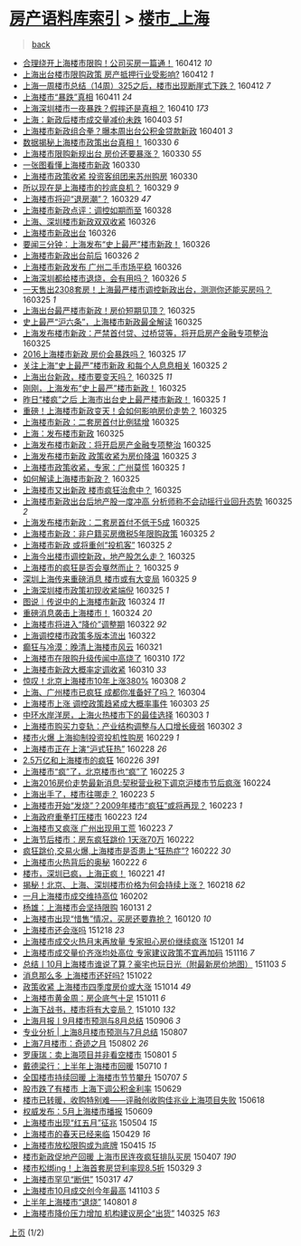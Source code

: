 [房产语料库索引](../../README.md)  > [楼市_上海](楼市_上海.md)
====
> [back](../README.md)

- [合理绕开上海楼市限购！公司买房一篇通！](http://jkwz.applinzi.com/ittc/6820220606830085124.html#%E5%90%88%E7%90%86%E7%BB%95%E5%BC%80%E4%B8%8A%E6%B5%B7%E6%A5%BC%E5%B8%82%E9%99%90%E8%B4%AD%EF%BC%81%E5%85%AC%E5%8F%B8%E4%B9%B0%E6%88%BF%E4%B8%80%E7%AF%87%E9%80%9A%EF%BC%81) 160412 *10* 
- [上海出台楼市限购政策 房产抵押行业受影响?](http://jkwz.applinzi.com/ittc/6820176995631498244.html#%E4%B8%8A%E6%B5%B7%E5%87%BA%E5%8F%B0%E6%A5%BC%E5%B8%82%E9%99%90%E8%B4%AD%E6%94%BF%E7%AD%96+%E6%88%BF%E4%BA%A7%E6%8A%B5%E6%8A%BC%E8%A1%8C%E4%B8%9A%E5%8F%97%E5%BD%B1%E5%93%8D%3F) 160412 *1* 
- [上海一周楼市总结（14周）325之后，楼市出现断崖式下跌？](http://jkwz.applinzi.com/ittc/6820132625809146885.html#%E4%B8%8A%E6%B5%B7%E4%B8%80%E5%91%A8%E6%A5%BC%E5%B8%82%E6%80%BB%E7%BB%93%EF%BC%8814%E5%91%A8%EF%BC%89325%E4%B9%8B%E5%90%8E%EF%BC%8C%E6%A5%BC%E5%B8%82%E5%87%BA%E7%8E%B0%E6%96%AD%E5%B4%96%E5%BC%8F%E4%B8%8B%E8%B7%8C%EF%BC%9F) 160412 *7* 
- [上海楼市“暴跌”真相](http://jkwz.applinzi.com/ittc/6819925420707152900.html#%E4%B8%8A%E6%B5%B7%E6%A5%BC%E5%B8%82%E2%80%9C%E6%9A%B4%E8%B7%8C%E2%80%9D%E7%9C%9F%E7%9B%B8) 160411 *24* 
- [上海深圳楼市一夜暴跌？假摔还是真相？](http://jkwz.applinzi.com/ittc/6819373921849574405.html#%E4%B8%8A%E6%B5%B7%E6%B7%B1%E5%9C%B3%E6%A5%BC%E5%B8%82%E4%B8%80%E5%A4%9C%E6%9A%B4%E8%B7%8C%EF%BC%9F%E5%81%87%E6%91%94%E8%BF%98%E6%98%AF%E7%9C%9F%E7%9B%B8%EF%BC%9F) 160410 *173* 
- [上海：新政后楼市成交量减价未跌](http://jkwz.applinzi.com/ittc/6816616025374065668.html#%E4%B8%8A%E6%B5%B7%EF%BC%9A%E6%96%B0%E6%94%BF%E5%90%8E%E6%A5%BC%E5%B8%82%E6%88%90%E4%BA%A4%E9%87%8F%E5%87%8F%E4%BB%B7%E6%9C%AA%E8%B7%8C) 160403 *51* 
- [上海楼市新政组合拳？曝本周出台公积金贷款新政](http://jkwz.applinzi.com/ittc/6816083178963862533.html#%E4%B8%8A%E6%B5%B7%E6%A5%BC%E5%B8%82%E6%96%B0%E6%94%BF%E7%BB%84%E5%90%88%E6%8B%B3%EF%BC%9F%E6%9B%9D%E6%9C%AC%E5%91%A8%E5%87%BA%E5%8F%B0%E5%85%AC%E7%A7%AF%E9%87%91%E8%B4%B7%E6%AC%BE%E6%96%B0%E6%94%BF) 160401 *3* 
- [数据揭秘上海楼市政策出台真相！](http://jkwz.applinzi.com/ittc/6815325067554587653.html#%E6%95%B0%E6%8D%AE%E6%8F%AD%E7%A7%98%E4%B8%8A%E6%B5%B7%E6%A5%BC%E5%B8%82%E6%94%BF%E7%AD%96%E5%87%BA%E5%8F%B0%E7%9C%9F%E7%9B%B8%EF%BC%81) 160330 *6* 
- [上海楼市限购新规出台 房价还要暴涨？](http://jkwz.applinzi.com/ittc/6815402858681730052.html#%E4%B8%8A%E6%B5%B7%E6%A5%BC%E5%B8%82%E9%99%90%E8%B4%AD%E6%96%B0%E8%A7%84%E5%87%BA%E5%8F%B0+%E6%88%BF%E4%BB%B7%E8%BF%98%E8%A6%81%E6%9A%B4%E6%B6%A8%EF%BC%9F) 160330 *55* 
- [一张图看懂上海楼市新政](http://jkwz.applinzi.com/ittc/6815399281519232005.html#%E4%B8%80%E5%BC%A0%E5%9B%BE%E7%9C%8B%E6%87%82%E4%B8%8A%E6%B5%B7%E6%A5%BC%E5%B8%82%E6%96%B0%E6%94%BF) 160330  
- [上海楼市政策收紧 投资客组团来苏州购房](http://jkwz.applinzi.com/ittc/6815353260093211653.html#%E4%B8%8A%E6%B5%B7%E6%A5%BC%E5%B8%82%E6%94%BF%E7%AD%96%E6%94%B6%E7%B4%A7+%E6%8A%95%E8%B5%84%E5%AE%A2%E7%BB%84%E5%9B%A2%E6%9D%A5%E8%8B%8F%E5%B7%9E%E8%B4%AD%E6%88%BF) 160330  
- [所以现在是上海楼市的抄底良机？](http://jkwz.applinzi.com/ittc/6815081243485930501.html#%E6%89%80%E4%BB%A5%E7%8E%B0%E5%9C%A8%E6%98%AF%E4%B8%8A%E6%B5%B7%E6%A5%BC%E5%B8%82%E7%9A%84%E6%8A%84%E5%BA%95%E8%89%AF%E6%9C%BA%EF%BC%9F) 160329 *9* 
- [上海楼市将迎“退房潮”？](http://jkwz.applinzi.com/ittc/6815076260707304453.html#%E4%B8%8A%E6%B5%B7%E6%A5%BC%E5%B8%82%E5%B0%86%E8%BF%8E%E2%80%9C%E9%80%80%E6%88%BF%E6%BD%AE%E2%80%9D%EF%BC%9F) 160329 *47* 
- [上海楼市新政点评：调控如期而至](http://jkwz.applinzi.com/ittc/6813599826931352581.html#%E4%B8%8A%E6%B5%B7%E6%A5%BC%E5%B8%82%E6%96%B0%E6%94%BF%E7%82%B9%E8%AF%84%EF%BC%9A%E8%B0%83%E6%8E%A7%E5%A6%82%E6%9C%9F%E8%80%8C%E8%87%B3) 160328  
- [上海、深圳楼市新政双双收紧](http://jkwz.applinzi.com/ittc/6813893129283322885.html#%E4%B8%8A%E6%B5%B7%E3%80%81%E6%B7%B1%E5%9C%B3%E6%A5%BC%E5%B8%82%E6%96%B0%E6%94%BF%E5%8F%8C%E5%8F%8C%E6%94%B6%E7%B4%A7) 160326  
- [上海楼市新政出台](http://jkwz.applinzi.com/ittc/6813809191915357189.html#%E4%B8%8A%E6%B5%B7%E6%A5%BC%E5%B8%82%E6%96%B0%E6%94%BF%E5%87%BA%E5%8F%B0) 160326  
- [要闻三分钟：上海发布“史上最严”楼市新政！](http://jkwz.applinzi.com/ittc/6813791612077343749.html#%E8%A6%81%E9%97%BB%E4%B8%89%E5%88%86%E9%92%9F%EF%BC%9A%E4%B8%8A%E6%B5%B7%E5%8F%91%E5%B8%83%E2%80%9C%E5%8F%B2%E4%B8%8A%E6%9C%80%E4%B8%A5%E2%80%9D%E6%A5%BC%E5%B8%82%E6%96%B0%E6%94%BF%EF%BC%81) 160326  
- [上海楼市新政出台前后](http://jkwz.applinzi.com/ittc/6813765493374583813.html#%E4%B8%8A%E6%B5%B7%E6%A5%BC%E5%B8%82%E6%96%B0%E6%94%BF%E5%87%BA%E5%8F%B0%E5%89%8D%E5%90%8E) 160326 *2* 
- [上海楼市新政发布 广州二手市场平稳](http://jkwz.applinzi.com/ittc/6813758728717206533.html#%E4%B8%8A%E6%B5%B7%E6%A5%BC%E5%B8%82%E6%96%B0%E6%94%BF%E5%8F%91%E5%B8%83+%E5%B9%BF%E5%B7%9E%E4%BA%8C%E6%89%8B%E5%B8%82%E5%9C%BA%E5%B9%B3%E7%A8%B3) 160326  
- [上海深圳都给楼市退烧，会有用吗？](http://jkwz.applinzi.com/ittc/6813680562573149188.html#%E4%B8%8A%E6%B5%B7%E6%B7%B1%E5%9C%B3%E9%83%BD%E7%BB%99%E6%A5%BC%E5%B8%82%E9%80%80%E7%83%A7%EF%BC%8C%E4%BC%9A%E6%9C%89%E7%94%A8%E5%90%97%EF%BC%9F) 160326 *5* 
- [一天售出2308套房！上海最严楼市调控新政出台，测测你还能买房吗？](http://jkwz.applinzi.com/ittc/6813626505561113605.html#%E4%B8%80%E5%A4%A9%E5%94%AE%E5%87%BA2308%E5%A5%97%E6%88%BF%EF%BC%81%E4%B8%8A%E6%B5%B7%E6%9C%80%E4%B8%A5%E6%A5%BC%E5%B8%82%E8%B0%83%E6%8E%A7%E6%96%B0%E6%94%BF%E5%87%BA%E5%8F%B0%EF%BC%8C%E6%B5%8B%E6%B5%8B%E4%BD%A0%E8%BF%98%E8%83%BD%E4%B9%B0%E6%88%BF%E5%90%97%EF%BC%9F) 160325 *1* 
- [上海出台最严楼市新政！房价短期见顶？](http://jkwz.applinzi.com/ittc/6813625556339786756.html#%E4%B8%8A%E6%B5%B7%E5%87%BA%E5%8F%B0%E6%9C%80%E4%B8%A5%E6%A5%BC%E5%B8%82%E6%96%B0%E6%94%BF%EF%BC%81%E6%88%BF%E4%BB%B7%E7%9F%AD%E6%9C%9F%E8%A7%81%E9%A1%B6%EF%BC%9F) 160325  
- [史上最严“沪六条”，上海楼市新政最全解读](http://jkwz.applinzi.com/ittc/6813593512477983748.html#%E5%8F%B2%E4%B8%8A%E6%9C%80%E4%B8%A5%E2%80%9C%E6%B2%AA%E5%85%AD%E6%9D%A1%E2%80%9D%EF%BC%8C%E4%B8%8A%E6%B5%B7%E6%A5%BC%E5%B8%82%E6%96%B0%E6%94%BF%E6%9C%80%E5%85%A8%E8%A7%A3%E8%AF%BB) 160325  
- [上海发布楼市新政：严禁首付贷、过桥贷等，将开启房产金融专项整治](http://jkwz.applinzi.com/ittc/6813569091121972229.html#%E4%B8%8A%E6%B5%B7%E5%8F%91%E5%B8%83%E6%A5%BC%E5%B8%82%E6%96%B0%E6%94%BF%EF%BC%9A%E4%B8%A5%E7%A6%81%E9%A6%96%E4%BB%98%E8%B4%B7%E3%80%81%E8%BF%87%E6%A1%A5%E8%B4%B7%E7%AD%89%EF%BC%8C%E5%B0%86%E5%BC%80%E5%90%AF%E6%88%BF%E4%BA%A7%E9%87%91%E8%9E%8D%E4%B8%93%E9%A1%B9%E6%95%B4%E6%B2%BB) 160325  
- [2016上海楼市新政 房价会暴跌吗？](http://jkwz.applinzi.com/ittc/6813556190759879685.html#2016%E4%B8%8A%E6%B5%B7%E6%A5%BC%E5%B8%82%E6%96%B0%E6%94%BF+%E6%88%BF%E4%BB%B7%E4%BC%9A%E6%9A%B4%E8%B7%8C%E5%90%97%EF%BC%9F) 160325 *17* 
- [关注上海“史上最严”楼市新政 和每个人息息相关](http://jkwz.applinzi.com/ittc/6813537539428189188.html#%E5%85%B3%E6%B3%A8%E4%B8%8A%E6%B5%B7%E2%80%9C%E5%8F%B2%E4%B8%8A%E6%9C%80%E4%B8%A5%E2%80%9D%E6%A5%BC%E5%B8%82%E6%96%B0%E6%94%BF+%E5%92%8C%E6%AF%8F%E4%B8%AA%E4%BA%BA%E6%81%AF%E6%81%AF%E7%9B%B8%E5%85%B3) 160325 *2* 
- [上海出台新政，楼市要变天吗？](http://jkwz.applinzi.com/ittc/6813520355431810052.html#%E4%B8%8A%E6%B5%B7%E5%87%BA%E5%8F%B0%E6%96%B0%E6%94%BF%EF%BC%8C%E6%A5%BC%E5%B8%82%E8%A6%81%E5%8F%98%E5%A4%A9%E5%90%97%EF%BC%9F) 160325 *11* 
- [刚刚，上海发布“史上最严”楼市新政！](http://jkwz.applinzi.com/ittc/6813520324700144644.html#%E5%88%9A%E5%88%9A%EF%BC%8C%E4%B8%8A%E6%B5%B7%E5%8F%91%E5%B8%83%E2%80%9C%E5%8F%B2%E4%B8%8A%E6%9C%80%E4%B8%A5%E2%80%9D%E6%A5%BC%E5%B8%82%E6%96%B0%E6%94%BF%EF%BC%81) 160325  
- [昨日“楼疯”之后 上海市出台史上最严楼市新政！](http://jkwz.applinzi.com/ittc/6813515015076185092.html#%E6%98%A8%E6%97%A5%E2%80%9C%E6%A5%BC%E7%96%AF%E2%80%9D%E4%B9%8B%E5%90%8E+%E4%B8%8A%E6%B5%B7%E5%B8%82%E5%87%BA%E5%8F%B0%E5%8F%B2%E4%B8%8A%E6%9C%80%E4%B8%A5%E6%A5%BC%E5%B8%82%E6%96%B0%E6%94%BF%EF%BC%81) 160325 *1* 
- [重磅！上海楼市新政变天！会如何影响房价走势？](http://jkwz.applinzi.com/ittc/6813514872746673156.html#%E9%87%8D%E7%A3%85%EF%BC%81%E4%B8%8A%E6%B5%B7%E6%A5%BC%E5%B8%82%E6%96%B0%E6%94%BF%E5%8F%98%E5%A4%A9%EF%BC%81%E4%BC%9A%E5%A6%82%E4%BD%95%E5%BD%B1%E5%93%8D%E6%88%BF%E4%BB%B7%E8%B5%B0%E5%8A%BF%EF%BC%9F) 160325  
- [上海楼市新政：二套房首付比例猛增](http://jkwz.applinzi.com/ittc/6813507225867781125.html#%E4%B8%8A%E6%B5%B7%E6%A5%BC%E5%B8%82%E6%96%B0%E6%94%BF%EF%BC%9A%E4%BA%8C%E5%A5%97%E6%88%BF%E9%A6%96%E4%BB%98%E6%AF%94%E4%BE%8B%E7%8C%9B%E5%A2%9E) 160325  
- [上海：发布楼市新政](http://jkwz.applinzi.com/ittc/6813499987656705029.html#%E4%B8%8A%E6%B5%B7%EF%BC%9A%E5%8F%91%E5%B8%83%E6%A5%BC%E5%B8%82%E6%96%B0%E6%94%BF) 160325  
- [上海发布楼市新政：将开启房产金融专项整治](http://jkwz.applinzi.com/ittc/6813493639959282693.html#%E4%B8%8A%E6%B5%B7%E5%8F%91%E5%B8%83%E6%A5%BC%E5%B8%82%E6%96%B0%E6%94%BF%EF%BC%9A%E5%B0%86%E5%BC%80%E5%90%AF%E6%88%BF%E4%BA%A7%E9%87%91%E8%9E%8D%E4%B8%93%E9%A1%B9%E6%95%B4%E6%B2%BB) 160325  
- [上海发布楼市新政 政策收紧为房价降温](http://jkwz.applinzi.com/ittc/6813486178904835077.html#%E4%B8%8A%E6%B5%B7%E5%8F%91%E5%B8%83%E6%A5%BC%E5%B8%82%E6%96%B0%E6%94%BF+%E6%94%BF%E7%AD%96%E6%94%B6%E7%B4%A7%E4%B8%BA%E6%88%BF%E4%BB%B7%E9%99%8D%E6%B8%A9) 160325 *3* 
- [上海楼市政策收紧，专家：广州莫慌](http://jkwz.applinzi.com/ittc/6813485960666809348.html#%E4%B8%8A%E6%B5%B7%E6%A5%BC%E5%B8%82%E6%94%BF%E7%AD%96%E6%94%B6%E7%B4%A7%EF%BC%8C%E4%B8%93%E5%AE%B6%EF%BC%9A%E5%B9%BF%E5%B7%9E%E8%8E%AB%E6%85%8C) 160325 *1* 
- [如何解读上海楼市新政？](http://jkwz.applinzi.com/ittc/6813485369236390916.html#%E5%A6%82%E4%BD%95%E8%A7%A3%E8%AF%BB%E4%B8%8A%E6%B5%B7%E6%A5%BC%E5%B8%82%E6%96%B0%E6%94%BF%EF%BC%9F) 160325  
- [上海楼市又出新政 楼市疯狂治愈中？](http://jkwz.applinzi.com/ittc/6813481614113768453.html#%E4%B8%8A%E6%B5%B7%E6%A5%BC%E5%B8%82%E5%8F%88%E5%87%BA%E6%96%B0%E6%94%BF+%E6%A5%BC%E5%B8%82%E7%96%AF%E7%8B%82%E6%B2%BB%E6%84%88%E4%B8%AD%EF%BC%9F) 160325  
- [上海楼市新政出台后地产股一度冲高 分析师称不会动摇行业回升态势](http://jkwz.applinzi.com/ittc/6813475864444404740.html#%E4%B8%8A%E6%B5%B7%E6%A5%BC%E5%B8%82%E6%96%B0%E6%94%BF%E5%87%BA%E5%8F%B0%E5%90%8E%E5%9C%B0%E4%BA%A7%E8%82%A1%E4%B8%80%E5%BA%A6%E5%86%B2%E9%AB%98+%E5%88%86%E6%9E%90%E5%B8%88%E7%A7%B0%E4%B8%8D%E4%BC%9A%E5%8A%A8%E6%91%87%E8%A1%8C%E4%B8%9A%E5%9B%9E%E5%8D%87%E6%80%81%E5%8A%BF) 160325 *2* 
- [上海发布楼市新政：二套房首付不低于5成](http://jkwz.applinzi.com/ittc/6813474503111738372.html#%E4%B8%8A%E6%B5%B7%E5%8F%91%E5%B8%83%E6%A5%BC%E5%B8%82%E6%96%B0%E6%94%BF%EF%BC%9A%E4%BA%8C%E5%A5%97%E6%88%BF%E9%A6%96%E4%BB%98%E4%B8%8D%E4%BD%8E%E4%BA%8E5%E6%88%90) 160325  
- [上海楼市新政：非户籍买房缴税5年限购政策](http://jkwz.applinzi.com/ittc/6813474040941380612.html#%E4%B8%8A%E6%B5%B7%E6%A5%BC%E5%B8%82%E6%96%B0%E6%94%BF%EF%BC%9A%E9%9D%9E%E6%88%B7%E7%B1%8D%E4%B9%B0%E6%88%BF%E7%BC%B4%E7%A8%8E5%E5%B9%B4%E9%99%90%E8%B4%AD%E6%94%BF%E7%AD%96) 160325 *2* 
- [上海楼市新政    或将重创“投机客”](http://jkwz.applinzi.com/ittc/6813470145762558980.html#%E4%B8%8A%E6%B5%B7%E6%A5%BC%E5%B8%82%E6%96%B0%E6%94%BF++++%E6%88%96%E5%B0%86%E9%87%8D%E5%88%9B%E2%80%9C%E6%8A%95%E6%9C%BA%E5%AE%A2%E2%80%9D) 160325 *2* 
- [上海今出楼市调控新政，地产股怎么走？](http://jkwz.applinzi.com/ittc/6813463436717458436.html#%E4%B8%8A%E6%B5%B7%E4%BB%8A%E5%87%BA%E6%A5%BC%E5%B8%82%E8%B0%83%E6%8E%A7%E6%96%B0%E6%94%BF%EF%BC%8C%E5%9C%B0%E4%BA%A7%E8%82%A1%E6%80%8E%E4%B9%88%E8%B5%B0%EF%BC%9F) 160325  
- [上海楼市的疯狂是否会戛然而止？](http://jkwz.applinzi.com/ittc/6813437620008780805.html#%E4%B8%8A%E6%B5%B7%E6%A5%BC%E5%B8%82%E7%9A%84%E7%96%AF%E7%8B%82%E6%98%AF%E5%90%A6%E4%BC%9A%E6%88%9B%E7%84%B6%E8%80%8C%E6%AD%A2%EF%BC%9F) 160325 *9* 
- [深圳上海传来重磅消息 楼市或有大变局](http://jkwz.applinzi.com/ittc/6813436664210785285.html#%E6%B7%B1%E5%9C%B3%E4%B8%8A%E6%B5%B7%E4%BC%A0%E6%9D%A5%E9%87%8D%E7%A3%85%E6%B6%88%E6%81%AF+%E6%A5%BC%E5%B8%82%E6%88%96%E6%9C%89%E5%A4%A7%E5%8F%98%E5%B1%80) 160325 *9* 
- [上海深圳楼市政策初现收紧端倪](http://jkwz.applinzi.com/ittc/6813392224565855237.html#%E4%B8%8A%E6%B5%B7%E6%B7%B1%E5%9C%B3%E6%A5%BC%E5%B8%82%E6%94%BF%E7%AD%96%E5%88%9D%E7%8E%B0%E6%94%B6%E7%B4%A7%E7%AB%AF%E5%80%AA) 160325 *1* 
- [图说｜传说中的上海楼市新政](http://jkwz.applinzi.com/ittc/6813242969557566469.html#%E5%9B%BE%E8%AF%B4%EF%BD%9C%E4%BC%A0%E8%AF%B4%E4%B8%AD%E7%9A%84%E4%B8%8A%E6%B5%B7%E6%A5%BC%E5%B8%82%E6%96%B0%E6%94%BF) 160324 *11* 
- [重磅消息袭击上海楼市！](http://jkwz.applinzi.com/ittc/6813208631130457093.html#%E9%87%8D%E7%A3%85%E6%B6%88%E6%81%AF%E8%A2%AD%E5%87%BB%E4%B8%8A%E6%B5%B7%E6%A5%BC%E5%B8%82%EF%BC%81) 160324 *20* 
- [上海楼市将进入“降价”调整期](http://jkwz.applinzi.com/ittc/6812357818959004677.html#%E4%B8%8A%E6%B5%B7%E6%A5%BC%E5%B8%82%E5%B0%86%E8%BF%9B%E5%85%A5%E2%80%9C%E9%99%8D%E4%BB%B7%E2%80%9D%E8%B0%83%E6%95%B4%E6%9C%9F) 160322 *92* 
- [上海调控楼市政策多版本流出](http://jkwz.applinzi.com/ittc/6812217272315675652.html#%E4%B8%8A%E6%B5%B7%E8%B0%83%E6%8E%A7%E6%A5%BC%E5%B8%82%E6%94%BF%E7%AD%96%E5%A4%9A%E7%89%88%E6%9C%AC%E6%B5%81%E5%87%BA) 160322  
- [癫狂与冷漠：晚清上海楼市风云](http://jkwz.applinzi.com/ittc/6811976574811243524.html#%E7%99%AB%E7%8B%82%E4%B8%8E%E5%86%B7%E6%BC%A0%EF%BC%9A%E6%99%9A%E6%B8%85%E4%B8%8A%E6%B5%B7%E6%A5%BC%E5%B8%82%E9%A3%8E%E4%BA%91) 160321  
- [上海楼市在限购升级传闻中高烧了](http://jkwz.applinzi.com/ittc/6807874472740652036.html#%E4%B8%8A%E6%B5%B7%E6%A5%BC%E5%B8%82%E5%9C%A8%E9%99%90%E8%B4%AD%E5%8D%87%E7%BA%A7%E4%BC%A0%E9%97%BB%E4%B8%AD%E9%AB%98%E7%83%A7%E4%BA%86) 160310 *172* 
- [上海楼市新政大概率定调收紧](http://jkwz.applinzi.com/ittc/6807870726837126149.html#%E4%B8%8A%E6%B5%B7%E6%A5%BC%E5%B8%82%E6%96%B0%E6%94%BF%E5%A4%A7%E6%A6%82%E7%8E%87%E5%AE%9A%E8%B0%83%E6%94%B6%E7%B4%A7) 160310 *33* 
- [惊叹！北京上海楼市10年上涨380%](http://jkwz.applinzi.com/ittc/6807143935734449157.html#%E6%83%8A%E5%8F%B9%EF%BC%81%E5%8C%97%E4%BA%AC%E4%B8%8A%E6%B5%B7%E6%A5%BC%E5%B8%8210%E5%B9%B4%E4%B8%8A%E6%B6%A8380%25) 160308 *2* 
- [上海、广州楼市已疯狂 成都你准备好了吗？](http://jkwz.applinzi.com/ittc/6805670106419954692.html#%E4%B8%8A%E6%B5%B7%E3%80%81%E5%B9%BF%E5%B7%9E%E6%A5%BC%E5%B8%82%E5%B7%B2%E7%96%AF%E7%8B%82+%E6%88%90%E9%83%BD%E4%BD%A0%E5%87%86%E5%A4%87%E5%A5%BD%E4%BA%86%E5%90%97%EF%BC%9F) 160304  
- [上海楼市上涨 调控政策趋紧成大概率事件](http://jkwz.applinzi.com/ittc/6805429623902962693.html#%E4%B8%8A%E6%B5%B7%E6%A5%BC%E5%B8%82%E4%B8%8A%E6%B6%A8+%E8%B0%83%E6%8E%A7%E6%94%BF%E7%AD%96%E8%B6%8B%E7%B4%A7%E6%88%90%E5%A4%A7%E6%A6%82%E7%8E%87%E4%BA%8B%E4%BB%B6) 160303 *25* 
- [中环水岸洋房，上海火热楼市下的最佳选择](http://jkwz.applinzi.com/ittc/6805369084657009668.html#%E4%B8%AD%E7%8E%AF%E6%B0%B4%E5%B2%B8%E6%B4%8B%E6%88%BF%EF%BC%8C%E4%B8%8A%E6%B5%B7%E7%81%AB%E7%83%AD%E6%A5%BC%E5%B8%82%E4%B8%8B%E7%9A%84%E6%9C%80%E4%BD%B3%E9%80%89%E6%8B%A9) 160303 *1* 
- [上海楼市购买力变轨：产业结构调整与人口增长疲弱](http://jkwz.applinzi.com/ittc/6804833731357443077.html#%E4%B8%8A%E6%B5%B7%E6%A5%BC%E5%B8%82%E8%B4%AD%E4%B9%B0%E5%8A%9B%E5%8F%98%E8%BD%A8%EF%BC%9A%E4%BA%A7%E4%B8%9A%E7%BB%93%E6%9E%84%E8%B0%83%E6%95%B4%E4%B8%8E%E4%BA%BA%E5%8F%A3%E5%A2%9E%E9%95%BF%E7%96%B2%E5%BC%B1) 160302 *3* 
- [楼市火爆 上海抑制投资投机性购房](http://jkwz.applinzi.com/ittc/6804287749511185412.html#%E6%A5%BC%E5%B8%82%E7%81%AB%E7%88%86+%E4%B8%8A%E6%B5%B7%E6%8A%91%E5%88%B6%E6%8A%95%E8%B5%84%E6%8A%95%E6%9C%BA%E6%80%A7%E8%B4%AD%E6%88%BF) 160229 *1* 
- [上海楼市正在上演“沪式狂热”](http://jkwz.applinzi.com/ittc/6803810717199238148.html#%E4%B8%8A%E6%B5%B7%E6%A5%BC%E5%B8%82%E6%AD%A3%E5%9C%A8%E4%B8%8A%E6%BC%94%E2%80%9C%E6%B2%AA%E5%BC%8F%E7%8B%82%E7%83%AD%E2%80%9D) 160228 *26* 
- [2.5万亿和上海楼市的疯狂](http://jkwz.applinzi.com/ittc/6803273696886129669.html#2.5%E4%B8%87%E4%BA%BF%E5%92%8C%E4%B8%8A%E6%B5%B7%E6%A5%BC%E5%B8%82%E7%9A%84%E7%96%AF%E7%8B%82) 160226 *391* 
- [上海楼市“疯”了，北京楼市也“疯”了](http://jkwz.applinzi.com/ittc/6802756260063609860.html#%E4%B8%8A%E6%B5%B7%E6%A5%BC%E5%B8%82%E2%80%9C%E7%96%AF%E2%80%9D%E4%BA%86%EF%BC%8C%E5%8C%97%E4%BA%AC%E6%A5%BC%E5%B8%82%E4%B9%9F%E2%80%9C%E7%96%AF%E2%80%9D%E4%BA%86) 160225 *3* 
- [上海2016房价走势最新消息:契税营业税下调京沪楼市节后疯涨](http://jkwz.applinzi.com/ittc/6802401678477231108.html#%E4%B8%8A%E6%B5%B72016%E6%88%BF%E4%BB%B7%E8%B5%B0%E5%8A%BF%E6%9C%80%E6%96%B0%E6%B6%88%E6%81%AF%3A%E5%A5%91%E7%A8%8E%E8%90%A5%E4%B8%9A%E7%A8%8E%E4%B8%8B%E8%B0%83%E4%BA%AC%E6%B2%AA%E6%A5%BC%E5%B8%82%E8%8A%82%E5%90%8E%E7%96%AF%E6%B6%A8) 160224  
- [上海出手了，楼市往哪走？](http://jkwz.applinzi.com/ittc/6802077755701199876.html#%E4%B8%8A%E6%B5%B7%E5%87%BA%E6%89%8B%E4%BA%86%EF%BC%8C%E6%A5%BC%E5%B8%82%E5%BE%80%E5%93%AA%E8%B5%B0%EF%BC%9F) 160223 *5* 
- [上海楼市开始“发烧”？2009年楼市“疯狂”或将再现？](http://jkwz.applinzi.com/ittc/6802067978258498565.html#%E4%B8%8A%E6%B5%B7%E6%A5%BC%E5%B8%82%E5%BC%80%E5%A7%8B%E2%80%9C%E5%8F%91%E7%83%A7%E2%80%9D%EF%BC%9F2009%E5%B9%B4%E6%A5%BC%E5%B8%82%E2%80%9C%E7%96%AF%E7%8B%82%E2%80%9D%E6%88%96%E5%B0%86%E5%86%8D%E7%8E%B0%EF%BC%9F) 160223 *1* 
- [上海政府重拳打压楼市](http://jkwz.applinzi.com/ittc/6801976723461637124.html#%E4%B8%8A%E6%B5%B7%E6%94%BF%E5%BA%9C%E9%87%8D%E6%8B%B3%E6%89%93%E5%8E%8B%E6%A5%BC%E5%B8%82) 160223 *124* 
- [上海楼市又疯涨 广州出现用工荒](http://jkwz.applinzi.com/ittc/6801971580682896388.html#%E4%B8%8A%E6%B5%B7%E6%A5%BC%E5%B8%82%E5%8F%88%E7%96%AF%E6%B6%A8+%E5%B9%BF%E5%B7%9E%E5%87%BA%E7%8E%B0%E7%94%A8%E5%B7%A5%E8%8D%92) 160223 *7* 
- [上海节后楼市：房东疯狂跳价 1天涨70万](http://jkwz.applinzi.com/ittc/6801735398413829124.html#%E4%B8%8A%E6%B5%B7%E8%8A%82%E5%90%8E%E6%A5%BC%E5%B8%82%EF%BC%9A%E6%88%BF%E4%B8%9C%E7%96%AF%E7%8B%82%E8%B7%B3%E4%BB%B7+1%E5%A4%A9%E6%B6%A870%E4%B8%87) 160222  
- [疯狂跳价,交易火爆,上海楼市是否患上“狂热症”?](http://jkwz.applinzi.com/ittc/6801730028958123012.html#%E7%96%AF%E7%8B%82%E8%B7%B3%E4%BB%B7%2C%E4%BA%A4%E6%98%93%E7%81%AB%E7%88%86%2C%E4%B8%8A%E6%B5%B7%E6%A5%BC%E5%B8%82%E6%98%AF%E5%90%A6%E6%82%A3%E4%B8%8A%E2%80%9C%E7%8B%82%E7%83%AD%E7%97%87%E2%80%9D%3F) 160222 *30* 
- [上海楼市火热背后的奥秘](http://jkwz.applinzi.com/ittc/6801612397693371396.html#%E4%B8%8A%E6%B5%B7%E6%A5%BC%E5%B8%82%E7%81%AB%E7%83%AD%E8%83%8C%E5%90%8E%E7%9A%84%E5%A5%A5%E7%A7%98) 160222 *6* 
- [楼市，深圳已疯，上海正疯！](http://jkwz.applinzi.com/ittc/6801292321299629061.html#%E6%A5%BC%E5%B8%82%EF%BC%8C%E6%B7%B1%E5%9C%B3%E5%B7%B2%E7%96%AF%EF%BC%8C%E4%B8%8A%E6%B5%B7%E6%AD%A3%E7%96%AF%EF%BC%81) 160221 *41* 
- [揭秘！北京、上海、深圳楼市价格为何会持续上涨？](http://jkwz.applinzi.com/ittc/6800147071017419781.html#%E6%8F%AD%E7%A7%98%EF%BC%81%E5%8C%97%E4%BA%AC%E3%80%81%E4%B8%8A%E6%B5%B7%E3%80%81%E6%B7%B1%E5%9C%B3%E6%A5%BC%E5%B8%82%E4%BB%B7%E6%A0%BC%E4%B8%BA%E4%BD%95%E4%BC%9A%E6%8C%81%E7%BB%AD%E4%B8%8A%E6%B6%A8%EF%BC%9F) 160218 *62* 
- [一月上海楼市成交维持高位](http://jkwz.applinzi.com/ittc/6794139770825475077.html#%E4%B8%80%E6%9C%88%E4%B8%8A%E6%B5%B7%E6%A5%BC%E5%B8%82%E6%88%90%E4%BA%A4%E7%BB%B4%E6%8C%81%E9%AB%98%E4%BD%8D) 160202  
- [杨雄：上海楼市会坚持限购](http://jkwz.applinzi.com/ittc/6793408998841779205.html#%E6%9D%A8%E9%9B%84%EF%BC%9A%E4%B8%8A%E6%B5%B7%E6%A5%BC%E5%B8%82%E4%BC%9A%E5%9D%9A%E6%8C%81%E9%99%90%E8%B4%AD) 160131 *2* 
- [上海楼市出现“惜售”情况，买房还要靠抢？](http://jkwz.applinzi.com/ittc/6789453708110857220.html#%E4%B8%8A%E6%B5%B7%E6%A5%BC%E5%B8%82%E5%87%BA%E7%8E%B0%E2%80%9C%E6%83%9C%E5%94%AE%E2%80%9D%E6%83%85%E5%86%B5%EF%BC%8C%E4%B9%B0%E6%88%BF%E8%BF%98%E8%A6%81%E9%9D%A0%E6%8A%A2%EF%BC%9F) 160120 *10* 
- [上海楼市还会涨吗](http://jkwz.applinzi.com/ittc/6776979168969622532.html#%E4%B8%8A%E6%B5%B7%E6%A5%BC%E5%B8%82%E8%BF%98%E4%BC%9A%E6%B6%A8%E5%90%97) 151218 *23* 
- [上海楼市成交火热月末再放量 专家担心房价继续疯涨](http://jkwz.applinzi.com/ittc/6770784270817952773.html#%E4%B8%8A%E6%B5%B7%E6%A5%BC%E5%B8%82%E6%88%90%E4%BA%A4%E7%81%AB%E7%83%AD%E6%9C%88%E6%9C%AB%E5%86%8D%E6%94%BE%E9%87%8F+%E4%B8%93%E5%AE%B6%E6%8B%85%E5%BF%83%E6%88%BF%E4%BB%B7%E7%BB%A7%E7%BB%AD%E7%96%AF%E6%B6%A8) 151201 *14* 
- [上海楼市成交量价齐涨均处高位 专家建议政策不宜再加码](http://jkwz.applinzi.com/ittc/6765315477463368708.html#%E4%B8%8A%E6%B5%B7%E6%A5%BC%E5%B8%82%E6%88%90%E4%BA%A4%E9%87%8F%E4%BB%B7%E9%BD%90%E6%B6%A8%E5%9D%87%E5%A4%84%E9%AB%98%E4%BD%8D+%E4%B8%93%E5%AE%B6%E5%BB%BA%E8%AE%AE%E6%94%BF%E7%AD%96%E4%B8%8D%E5%AE%9C%E5%86%8D%E5%8A%A0%E7%A0%81) 151116 *7* 
- [总结丨10月上海楼市谁说了算？豪宅也玩日光（附最新房价地图）](http://jkwz.applinzi.com/ittc/6760391516355642373.html#%E6%80%BB%E7%BB%93%E4%B8%A810%E6%9C%88%E4%B8%8A%E6%B5%B7%E6%A5%BC%E5%B8%82%E8%B0%81%E8%AF%B4%E4%BA%86%E7%AE%97%EF%BC%9F%E8%B1%AA%E5%AE%85%E4%B9%9F%E7%8E%A9%E6%97%A5%E5%85%89%EF%BC%88%E9%99%84%E6%9C%80%E6%96%B0%E6%88%BF%E4%BB%B7%E5%9C%B0%E5%9B%BE%EF%BC%89) 151103 *5* 
- [消息那么多 上海楼市还好吗?](http://jkwz.applinzi.com/ittc/6755415697960502277.html#%E6%B6%88%E6%81%AF%E9%82%A3%E4%B9%88%E5%A4%9A+%E4%B8%8A%E6%B5%B7%E6%A5%BC%E5%B8%82%E8%BF%98%E5%A5%BD%E5%90%97%3F) 151022  
- [政策收紧 上海楼市四季度房价或大涨](http://jkwz.applinzi.com/ittc/6752970873724666885.html#%E6%94%BF%E7%AD%96%E6%94%B6%E7%B4%A7+%E4%B8%8A%E6%B5%B7%E6%A5%BC%E5%B8%82%E5%9B%9B%E5%AD%A3%E5%BA%A6%E6%88%BF%E4%BB%B7%E6%88%96%E5%A4%A7%E6%B6%A8) 151014 *49* 
- [上海楼市黄金周：房企底气十足](http://jkwz.applinzi.com/ittc/6751928498046960644.html#%E4%B8%8A%E6%B5%B7%E6%A5%BC%E5%B8%82%E9%BB%84%E9%87%91%E5%91%A8%EF%BC%9A%E6%88%BF%E4%BC%81%E5%BA%95%E6%B0%94%E5%8D%81%E8%B6%B3) 151011 *6* 
- [上海下战书，楼市将有大变局？](http://jkwz.applinzi.com/ittc/6751617237472887813.html#%E4%B8%8A%E6%B5%B7%E4%B8%8B%E6%88%98%E4%B9%A6%EF%BC%8C%E6%A5%BC%E5%B8%82%E5%B0%86%E6%9C%89%E5%A4%A7%E5%8F%98%E5%B1%80%EF%BC%9F) 151010 *132* 
- [上海月报丨9月楼市预测与8月总结](http://jkwz.applinzi.com/ittc/6738988538974422020.html#%E4%B8%8A%E6%B5%B7%E6%9C%88%E6%8A%A5%E4%B8%A89%E6%9C%88%E6%A5%BC%E5%B8%82%E9%A2%84%E6%B5%8B%E4%B8%8E8%E6%9C%88%E6%80%BB%E7%BB%93) 150906 *3* 
- [专业分析 | 上海8月楼市预测与7月总结](http://jkwz.applinzi.com/ittc/547650615581951928.html#%E4%B8%93%E4%B8%9A%E5%88%86%E6%9E%90+%7C+%E4%B8%8A%E6%B5%B78%E6%9C%88%E6%A5%BC%E5%B8%82%E9%A2%84%E6%B5%8B%E4%B8%8E7%E6%9C%88%E6%80%BB%E7%BB%93) 150807  
- [上海7月楼市：奇迹之月](http://jkwz.applinzi.com/ittc/547650615517650622.html#%E4%B8%8A%E6%B5%B77%E6%9C%88%E6%A5%BC%E5%B8%82%EF%BC%9A%E5%A5%87%E8%BF%B9%E4%B9%8B%E6%9C%88) 150802 *26* 
- [罗康瑞：卖上海项目并非看空楼市](http://jkwz.applinzi.com/ittc/547650615500779879.html#%E7%BD%97%E5%BA%B7%E7%91%9E%EF%BC%9A%E5%8D%96%E4%B8%8A%E6%B5%B7%E9%A1%B9%E7%9B%AE%E5%B9%B6%E9%9D%9E%E7%9C%8B%E7%A9%BA%E6%A5%BC%E5%B8%82) 150801 *5* 
- [戴德梁行：上半年上海楼市回暖](http://jkwz.applinzi.com/ittc/547650615031903535.html#%E6%88%B4%E5%BE%B7%E6%A2%81%E8%A1%8C%EF%BC%9A%E4%B8%8A%E5%8D%8A%E5%B9%B4%E4%B8%8A%E6%B5%B7%E6%A5%BC%E5%B8%82%E5%9B%9E%E6%9A%96) 150710 *1* 
- [全国楼市持续回暖 上海楼市节节攀升](http://jkwz.applinzi.com/ittc/547650611423821192.html#%E5%85%A8%E5%9B%BD%E6%A5%BC%E5%B8%82%E6%8C%81%E7%BB%AD%E5%9B%9E%E6%9A%96+%E4%B8%8A%E6%B5%B7%E6%A5%BC%E5%B8%82%E8%8A%82%E8%8A%82%E6%94%80%E5%8D%87) 150707 *5* 
- [股市跌了有楼市 上海下调公积金利率](http://jkwz.applinzi.com/ittc/547650611423652896.html#%E8%82%A1%E5%B8%82%E8%B7%8C%E4%BA%86%E6%9C%89%E6%A5%BC%E5%B8%82+%E4%B8%8A%E6%B5%B7%E4%B8%8B%E8%B0%83%E5%85%AC%E7%A7%AF%E9%87%91%E5%88%A9%E7%8E%87) 150629  
- [楼市已转暖，收购特别难——评融创收购佳兆业上海项目失败](http://jkwz.applinzi.com/ittc/547650611421926822.html#%E6%A5%BC%E5%B8%82%E5%B7%B2%E8%BD%AC%E6%9A%96%EF%BC%8C%E6%94%B6%E8%B4%AD%E7%89%B9%E5%88%AB%E9%9A%BE%E2%80%94%E2%80%94%E8%AF%84%E8%9E%8D%E5%88%9B%E6%94%B6%E8%B4%AD%E4%BD%B3%E5%85%86%E4%B8%9A%E4%B8%8A%E6%B5%B7%E9%A1%B9%E7%9B%AE%E5%A4%B1%E8%B4%A5) 150618  
- [权威发布：5月上海楼市播报](http://jkwz.applinzi.com/ittc/547650611416306350.html#%E6%9D%83%E5%A8%81%E5%8F%91%E5%B8%83%EF%BC%9A5%E6%9C%88%E4%B8%8A%E6%B5%B7%E6%A5%BC%E5%B8%82%E6%92%AD%E6%8A%A5) 150609  
- [上海楼市出现“红五月”征兆](http://jkwz.applinzi.com/ittc/547650611410062139.html#%E4%B8%8A%E6%B5%B7%E6%A5%BC%E5%B8%82%E5%87%BA%E7%8E%B0%E2%80%9C%E7%BA%A2%E4%BA%94%E6%9C%88%E2%80%9D%E5%BE%81%E5%85%86) 150504 *15* 
- [上海楼市的春天已经来临](http://jkwz.applinzi.com/ittc/547650611407704759.html#%E4%B8%8A%E6%B5%B7%E6%A5%BC%E5%B8%82%E7%9A%84%E6%98%A5%E5%A4%A9%E5%B7%B2%E7%BB%8F%E6%9D%A5%E4%B8%B4) 150429 *16* 
- [上海楼市放松限购或为底牌](http://jkwz.applinzi.com/ittc/547650611404672336.html#%E4%B8%8A%E6%B5%B7%E6%A5%BC%E5%B8%82%E6%94%BE%E6%9D%BE%E9%99%90%E8%B4%AD%E6%88%96%E4%B8%BA%E5%BA%95%E7%89%8C) 150415 *15* 
- [楼市新政促地产回暖 上海市民连夜疯狂排队买房](http://jkwz.applinzi.com/ittc/547650611399050079.html#%E6%A5%BC%E5%B8%82%E6%96%B0%E6%94%BF%E4%BF%83%E5%9C%B0%E4%BA%A7%E5%9B%9E%E6%9A%96+%E4%B8%8A%E6%B5%B7%E5%B8%82%E6%B0%91%E8%BF%9E%E5%A4%9C%E7%96%AF%E7%8B%82%E6%8E%92%E9%98%9F%E4%B9%B0%E6%88%BF) 150407 *190* 
- [楼市松绑ing！上海首套房贷利率现8.5折](http://jkwz.applinzi.com/ittc/547650611402278613.html#%E6%A5%BC%E5%B8%82%E6%9D%BE%E7%BB%91ing%EF%BC%81%E4%B8%8A%E6%B5%B7%E9%A6%96%E5%A5%97%E6%88%BF%E8%B4%B7%E5%88%A9%E7%8E%87%E7%8E%B08.5%E6%8A%98) 150329 *3* 
- [上海楼市罕见“断供”](http://jkwz.applinzi.com/ittc/547650611397760556.html#%E4%B8%8A%E6%B5%B7%E6%A5%BC%E5%B8%82%E7%BD%95%E8%A7%81%E2%80%9C%E6%96%AD%E4%BE%9B%E2%80%9D) 150317 *47* 
- [上海楼市10月成交创今年最高](http://jkwz.applinzi.com/ittc/547650611379277362.html#%E4%B8%8A%E6%B5%B7%E6%A5%BC%E5%B8%8210%E6%9C%88%E6%88%90%E4%BA%A4%E5%88%9B%E4%BB%8A%E5%B9%B4%E6%9C%80%E9%AB%98) 141103 *5* 
- [上半年上海楼市“退烧”](http://jkwz.applinzi.com/ittc/547650611371164067.html#%E4%B8%8A%E5%8D%8A%E5%B9%B4%E4%B8%8A%E6%B5%B7%E6%A5%BC%E5%B8%82%E2%80%9C%E9%80%80%E7%83%A7%E2%80%9D) 140801 *8* 
- [上海楼市降价压力增加 机构建议房企“出货”](http://jkwz.applinzi.com/ittc/547650611361140992.html#%E4%B8%8A%E6%B5%B7%E6%A5%BC%E5%B8%82%E9%99%8D%E4%BB%B7%E5%8E%8B%E5%8A%9B%E5%A2%9E%E5%8A%A0+%E6%9C%BA%E6%9E%84%E5%BB%BA%E8%AE%AE%E6%88%BF%E4%BC%81%E2%80%9C%E5%87%BA%E8%B4%A7%E2%80%9D) 140325 *163* 


 [上页](楼市_上海.md)           (1/2)